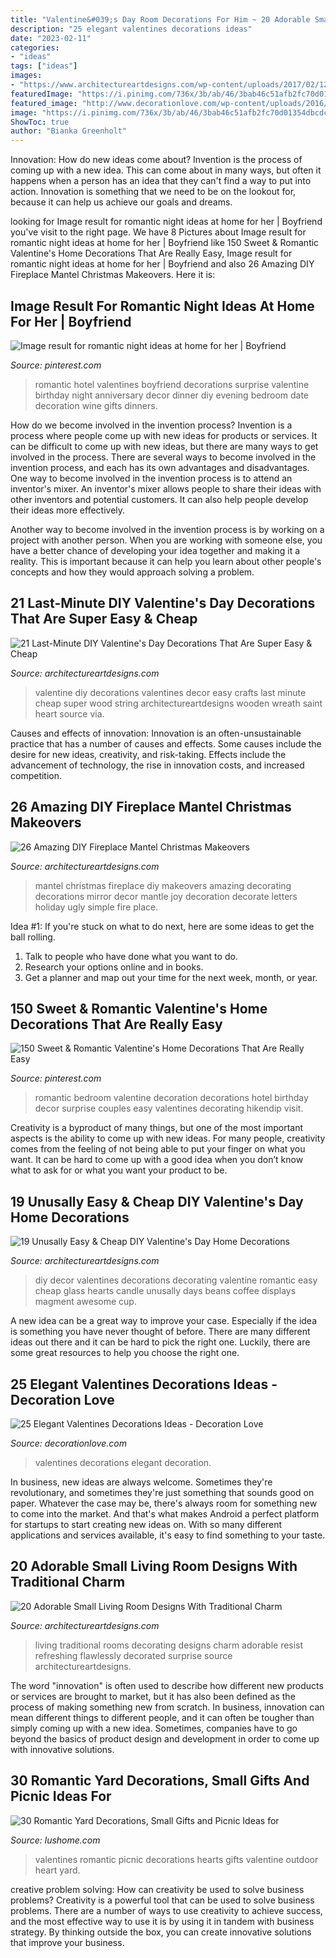 ```yaml
---
title: "Valentine&#039;s Day Room Decorations For Him ~ 20 Adorable Small Living Room Designs With Traditional Charm"
description: "25 elegant valentines decorations ideas"
date: "2023-02-11"
categories:
- "ideas"
tags: ["ideas"]
images:
- "https://www.architectureartdesigns.com/wp-content/uploads/2017/02/12-11.jpg"
featuredImage: "https://i.pinimg.com/736x/3b/ab/46/3bab46c51afb2fc70d01354dbcdc53b1.jpg"
featured_image: "http://www.decorationlove.com/wp-content/uploads/2016/11/Elegant-Valentines-Decorations-Ideas.jpg"
image: "https://i.pinimg.com/736x/3b/ab/46/3bab46c51afb2fc70d01354dbcdc53b1.jpg"
ShowToc: true
author: "Bianka Greenholt"
---
```



Innovation: How do new ideas come about?
Invention is the process of coming up with a new idea. This can come about in many ways, but often it happens when a person has an idea that they can't find a way to put into action. Innovation is something that we need to be on the lookout for, because it can help us achieve our goals and dreams.

	

		
looking for Image result for romantic night ideas at home for her | Boyfriend you've visit to the right page. We have 8 Pictures about Image result for romantic night ideas at home for her | Boyfriend like 150 Sweet &amp; Romantic Valentine&#039;s Home Decorations That Are Really Easy, Image result for romantic night ideas at home for her | Boyfriend and also 26 Amazing DIY Fireplace Mantel Christmas Makeovers. Here it is:
		
    
## Image Result For Romantic Night Ideas At Home For Her | Boyfriend

<img loading=lazy src="https://i.pinimg.com/736x/0a/95/51/0a955192a48527283a82139d32daa4dd.jpg" onerror="this.onerror=null;this.src='https://tse1.mm.bing.net/th?id=OIP.FiQStmLyDUS5T47BSbpNXAHaJ3&amp;pid=15.1';" alt="Image result for romantic night ideas at home for her | Boyfriend">

_Source: pinterest.com_

>romantic hotel valentines boyfriend decorations surprise valentine birthday night anniversary decor dinner diy evening bedroom date decoration wine gifts dinners. 

	

How do we become involved in the invention process?
Invention is a process where people come up with new ideas for products or services. It can be difficult to come up with new ideas, but there are many ways to get involved in the process. There are several ways to become involved in the invention process, and each has its own advantages and disadvantages.
One way to become involved in the invention process is to attend an inventor's mixer. An inventor's mixer allows people to share their ideas with other inventors and potential customers. It can also help people develop their ideas more effectively.

Another way to become involved in the invention process is by working on a project with another person. When you are working with someone else, you have a better chance of developing your idea together and making it a reality. This is important because it can help you learn about other people's concepts and how they would approach solving a problem.

    
## 21 Last-Minute DIY Valentine&#039;s Day Decorations That Are Super Easy &amp; Cheap

<img loading=lazy src="https://www.architectureartdesigns.com/wp-content/uploads/2017/02/12-11.jpg" onerror="this.onerror=null;this.src='https://tse4.mm.bing.net/th?id=OIP.LvOg68bxTHnk7RJbGbgpigHaJ4&amp;pid=15.1';" alt="21 Last-Minute DIY Valentine&#039;s Day Decorations That Are Super Easy &amp; Cheap">

_Source: architectureartdesigns.com_

>valentine diy decorations valentines decor easy crafts last minute cheap super wood string architectureartdesigns wooden wreath saint heart source via. 

	

Causes and effects of innovation:
Innovation is an often-unsustainable practice that has a number of causes and effects. Some causes include the desire for new ideas, creativity, and risk-taking. Effects include the advancement of technology, the rise in innovation costs, and increased competition.

    
## 26 Amazing DIY Fireplace Mantel Christmas Makeovers

<img loading=lazy src="http://www.architectureartdesigns.com/wp-content/uploads/2013/11/1739.jpg" onerror="this.onerror=null;this.src='https://tse1.mm.bing.net/th?id=OIP.xmATcDmhuMpK8g1xlTDIhAHaLG&amp;pid=15.1';" alt="26 Amazing DIY Fireplace Mantel Christmas Makeovers">

_Source: architectureartdesigns.com_

>mantel christmas fireplace diy makeovers amazing decorating decorations mirror decor mantle joy decoration decorate letters holiday ugly simple fire place. 

	

Idea #1:
If you're stuck on what to do next, here are some ideas to get the ball rolling.
1. Talk to people who have done what you want to do.
2. Research your options online and in books.
3. Get a planner and map out your time for the next week, month, or year.

    
## 150 Sweet &amp; Romantic Valentine&#039;s Home Decorations That Are Really Easy

<img loading=lazy src="https://i.pinimg.com/736x/3b/ab/46/3bab46c51afb2fc70d01354dbcdc53b1.jpg" onerror="this.onerror=null;this.src='https://tse2.mm.bing.net/th?id=OIP.n1adOqwaixu2sWV4QuhZowHaNJ&amp;pid=15.1';" alt="150 Sweet &amp; Romantic Valentine&#039;s Home Decorations That Are Really Easy">

_Source: pinterest.com_

>romantic bedroom valentine decoration decorations hotel birthday decor surprise couples easy valentines decorating hikendip visit. 

	

Creativity is a byproduct of many things, but one of the most important aspects is the ability to come up with new ideas. For many people, creativity comes from the feeling of not being able to put your finger on what you want. It can be hard to come up with a good idea when you don’t know what to ask for or what you want your product to be.

    
## 19 Unusally Easy &amp; Cheap DIY Valentine&#039;s Day Home Decorations

<img loading=lazy src="https://www.architectureartdesigns.com/wp-content/uploads/2015/01/1732-630x851.jpg" onerror="this.onerror=null;this.src='https://tse2.mm.bing.net/th?id=OIP.hPaU8p3vqef74QHDBZBOhQHaKA&amp;pid=15.1';" alt="19 Unusally Easy &amp; Cheap DIY Valentine&#039;s Day Home Decorations">

_Source: architectureartdesigns.com_

>diy decor valentines decorations decorating valentine romantic easy cheap glass hearts candle unusally days beans coffee displays magment awesome cup. 

	

A new idea can be a great way to improve your case. Especially if the idea is something you have never thought of before. There are many different ideas out there and it can be hard to pick the right one. Luckily, there are some great resources to help you choose the right one.

    
## 25 Elegant Valentines Decorations Ideas - Decoration Love

<img loading=lazy src="http://www.decorationlove.com/wp-content/uploads/2016/11/Elegant-Valentines-Decorations-Ideas.jpg" onerror="this.onerror=null;this.src='https://tse1.mm.bing.net/th?id=OIP.dCbLei_UMZ8YzEAbybi5mQHaLI&amp;pid=15.1';" alt="25 Elegant Valentines Decorations Ideas - Decoration Love">

_Source: decorationlove.com_

>valentines decorations elegant decoration. 

	

In business, new ideas are always welcome. Sometimes they're revolutionary, and sometimes they're just something that sounds good on paper. Whatever the case may be, there's always room for something new to come into the market. And that's what makes Android a perfect platform for startups to start creating new ideas on. With so many different applications and services available, it's easy to find something to your taste.

    
## 20 Adorable Small Living Room Designs With Traditional Charm

<img loading=lazy src="http://www.architectureartdesigns.com/wp-content/uploads/2016/09/4-54-630x419.jpg" onerror="this.onerror=null;this.src='https://tse2.mm.bing.net/th?id=OIP.4DBrEzp7ZRjGLsZ04-yxEQHaE7&amp;pid=15.1';" alt="20 Adorable Small Living Room Designs With Traditional Charm">

_Source: architectureartdesigns.com_

>living traditional rooms decorating designs charm adorable resist refreshing flawlessly decorated surprise source architectureartdesigns. 

	

The word "innovation" is often used to describe how different new products or services are brought to market, but it has also been defined as the process of making something new from scratch. In business, innovation can mean different things to different people, and it can often be tougher than simply coming up with a new idea. Sometimes, companies have to go beyond the basics of product design and development in order to come up with innovative solutions.

    
## 30 Romantic Yard Decorations, Small Gifts And Picnic Ideas For

<img loading=lazy src="https://www.lushome.com/wp-content/uploads/2020/02/heart-romantic-valentines-day-ideas-29.jpg" onerror="this.onerror=null;this.src='https://tse3.mm.bing.net/th?id=OIP.Yzh70BL6aTNc73ma83hhOgHaGH&amp;pid=15.1';" alt="30 Romantic Yard Decorations, Small Gifts and Picnic Ideas for">

_Source: lushome.com_

>valentines romantic picnic decorations hearts gifts valentine outdoor heart yard. 

	

creative problem solving: How can creativity be used to solve business problems?
Creativity is a powerful tool that can be used to solve business problems. There are a number of ways to use creativity to achieve success, and the most effective way to use it is by using it in tandem with business strategy. By thinking outside the box, you can create innovative solutions that improve your business.

